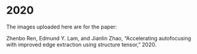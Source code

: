 # 2020

The images uploaded here are for the paper:

Zhenbo Ren, Edmund Y. Lam, and Jianlin Zhao, “Accelerating autofocusing with improved edge extraction using structure tensor,” 2020.
